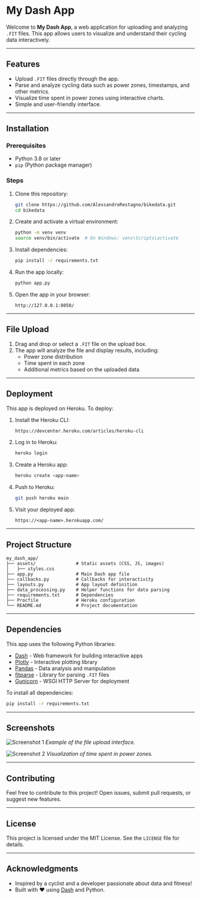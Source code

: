 
# **My Dash App**

Welcome to **My Dash App**, a web application for uploading and analyzing `.FIT` files. This app allows users to visualize and understand their cycling data interactively.

---

## **Features**
- Upload `.FIT` files directly through the app.
- Parse and analyze cycling data such as power zones, timestamps, and other metrics.
- Visualize time spent in power zones using interactive charts.
- Simple and user-friendly interface.

---

## **Installation**

### Prerequisites
- Python 3.8 or later
- `pip` (Python package manager)

### Steps
1. Clone this repository:
   ```bash
   git clone https://github.com/AlessandroRestagno/bikedata.git
   cd bikedata
   ```
2. Create and activate a virtual environment:
   ```bash
   python -m venv venv
   source venv/bin/activate  # On Windows: venv\Scripts\activate
   ```
3. Install dependencies:
   ```bash
   pip install -r requirements.txt
   ```

4. Run the app locally:
   ```bash
   python app.py
   ```

5. Open the app in your browser:
   ```
   http://127.0.0.1:8050/
   ```

---

## **File Upload**

1. Drag and drop or select a `.FIT` file on the upload box.
2. The app will analyze the file and display results, including:
   - Power zone distribution
   - Time spent in each zone
   - Additional metrics based on the uploaded data

---

## **Deployment**

This app is deployed on Heroku. To deploy:

1. Install the Heroku CLI:
   ```bash
   https://devcenter.heroku.com/articles/heroku-cli
   ```

2. Log in to Heroku:
   ```bash
   heroku login
   ```

3. Create a Heroku app:
   ```bash
   heroku create <app-name>
   ```

4. Push to Heroku:
   ```bash
   git push heroku main
   ```

5. Visit your deployed app:
   ```
   https://<app-name>.herokuapp.com/
   ```

---

## **Project Structure**
```
my_dash_app/
├── assets/               # Static assets (CSS, JS, images)
│   ├── styles.css
├── app.py                # Main Dash app file
├── callbacks.py          # Callbacks for interactivity
├── layouts.py            # App layout definition
├── data_processing.py    # Helper functions for data parsing
├── requirements.txt      # Dependencies
├── Procfile              # Heroku configuration
└── README.md             # Project documentation
```

---

## **Dependencies**

This app uses the following Python libraries:
- [Dash](https://dash.plotly.com/) - Web framework for building interactive apps
- [Plotly](https://plotly.com/python/) - Interactive plotting library
- [Pandas](https://pandas.pydata.org/) - Data analysis and manipulation
- [fitparse](https://github.com/dtcooper/python-fitparse) - Library for parsing `.FIT` files
- [Gunicorn](https://gunicorn.org/) - WSGI HTTP Server for deployment

To install all dependencies:
```bash
pip install -r requirements.txt
```

---

## **Screenshots**
![Screenshot 1](assets/screenshot1.png)
*Example of the file upload interface.*

![Screenshot 2](assets/screenshot2.png)
*Visualization of time spent in power zones.*

---

## **Contributing**

Feel free to contribute to this project! Open issues, submit pull requests, or suggest new features. 

---

## **License**

This project is licensed under the MIT License. See the `LICENSE` file for details.

---

## **Acknowledgments**

- Inspired by a cyclist and a developer passionate about data and fitness!
- Built with ❤️ using [Dash](https://dash.plotly.com/) and Python.
